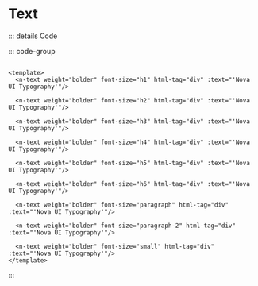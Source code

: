 # Text

<script setup>
import {NText} from '@nova-org/components'
</script>

  <n-text weight="regular" font-size="h1" html-tag="div" :text="'Nova UI Typography'"/>
  <n-text weight="regular" font-size="h2" html-tag="div" :text="'Nova UI Typography'"/>
  <n-text weight="regular" font-size="h3" html-tag="div" :text="'Nova UI Typography'"/>
  <n-text weight="regular" font-size="h4" html-tag="div" :text="'Nova UI Typography'"/>
  <n-text weight="regular" font-size="h5" html-tag="div" :text="'Nova UI Typography'"/>
  <n-text weight="regular" font-size="h6" html-tag="div" :text="'Nova UI Typography'"/>
  <n-text weight="regular" font-size="paragraph" html-tag="div" :text="'Nova UI Typography'"/>
  <n-text weight="regular" font-size="paragraph-2" html-tag="div" :text="'Nova UI Typography'"/>
  <n-text weight="regular" font-size="small" html-tag="div" :text="'Nova UI Typography'"/>

::: details Code

::: code-group

```vue [Template]

<template>
  <n-text weight="bolder" font-size="h1" html-tag="div" :text="'Nova UI Typography'"/>

  <n-text weight="bolder" font-size="h2" html-tag="div" :text="'Nova UI Typography'"/>

  <n-text weight="bolder" font-size="h3" html-tag="div" :text="'Nova UI Typography'"/>

  <n-text weight="bolder" font-size="h4" html-tag="div" :text="'Nova UI Typography'"/>

  <n-text weight="bolder" font-size="h5" html-tag="div" :text="'Nova UI Typography'"/>

  <n-text weight="bolder" font-size="h6" html-tag="div" :text="'Nova UI Typography'"/>

  <n-text weight="bolder" font-size="paragraph" html-tag="div" :text="'Nova UI Typography'"/>
  
  <n-text weight="bolder" font-size="paragraph-2" html-tag="div" :text="'Nova UI Typography'"/>

  <n-text weight="bolder" font-size="small" html-tag="div" :text="'Nova UI Typography'"/>
</template>
```

:::
